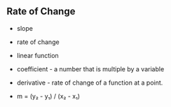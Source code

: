 ## Rate of Change

- slope
- rate of change
- linear function
- coefficient - a number that is multiple by a variable
  
- derivative - rate of change of a function at a point.

- m = (y₂ - y₁) / (x₂ - x₁)
